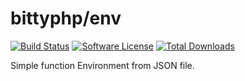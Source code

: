 # bittyphp/env

[![Build Status](https://travis-ci.org/bittyphp/collection.svg?branch=master)](https://travis-ci.org/bittyphp/collection)
[![Software License](https://img.shields.io/badge/license-MIT-brightgreen.svg?style=flat-square)](https://github.com/bittyphp/collection/blob/master/LICENSE)
[![Total Downloads](https://img.shields.io/packagist/dt/bittyphp/collection.svg?style=flat-square)](https://packagist.org/packages/bittyphp/collection)

Simple function Environment from JSON file.
